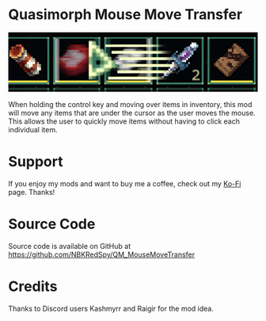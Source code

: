 # Quasimorph Mouse Move Transfer

![thumbnail icon](media/thumbnail.png)

When holding the control key and moving over items in inventory, this mod will move any items that are under the cursor as the user moves the mouse.
This allows the user to quickly move items without having to click each individual item.

# Support
If you enjoy my mods and want to buy me a coffee, check out my [Ko-Fi](https://ko-fi.com/nbkredspy71915) page.
Thanks!

# Source Code
Source code is available on GitHub at https://github.com/NBKRedSpy/QM_MouseMoveTransfer

# Credits

Thanks to Discord users Kashmyrr and Raigir for the mod idea.